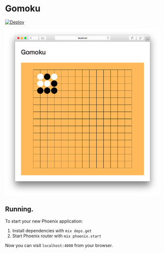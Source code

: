 # Gomoku

[![Deploy](https://www.herokucdn.com/deploy/button.svg)](https://heroku.com/deploy?template=https://github.com/wojtekmach/gomoku)

![screenshot](https://raw.githubusercontent.com/wojtekmach/gomoku/master/screenshot.png)

## Running.

To start your new Phoenix application:

1. Install dependencies with `mix deps.get`
2. Start Phoenix router with `mix phoenix.start`

Now you can visit `localhost:4000` from your browser.
